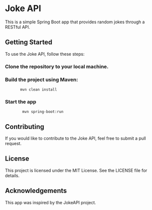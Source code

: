# Joke API
This is a simple Spring Boot app that provides random jokes through a RESTful API.

## Getting Started
To use the Joke API, follow these steps:

### Clone the repository to your local machine.
### Build the project using Maven:
           mvn clean install

### Start the app
            mvn spring-boot:run

## Contributing
If you would like to contribute to the Joke API, feel free to submit a pull request.

## License
This project is licensed under the MIT License. See the LICENSE file for details.

## Acknowledgements
This app was inspired by the JokeAPI project.
